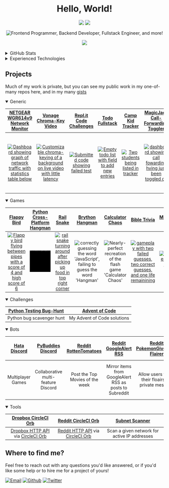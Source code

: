 <h1 align="center">Hello, World!</h1>

<p align="center">
  <img src="https://camo.githubusercontent.com/e8e7b06ecf583bc040eb60e44eb5b8e0ecc5421320a92929ce21522dbc34c891/68747470733a2f2f6d656469612e67697068792e636f6d2f6d656469612f6876524a434c467a6361737252346961377a2f67697068792e676966" height="50px"> <img src="https://media4.giphy.com/media/dlh7c1N7NqrH1ns4Yf/giphy.gif" height="50px">
</p>

<p align="center">
  <img src="https://readme-typing-svg.herokuapp.com/?center=true&lines=Frontend+Programmer;Backend+Developer;Fullstack+Engineer;Polyglot;...and+more!" alt="Frontend Programmer, Backend Developer, Fullstack Engineer, and more!" title="Frontend Programmer, Backend Developer, Fullstack Engineer, and more!">
</p>

<p align="center">
  <img src="https://gpvc.arturio.dev/rascaltwo" />
</p>

<details>
  <summary>GitHub Stats</summary>

  <p align="center">
    <img src="https://github-readme-stats.vercel.app/api/top-langs/?username=rascaltwo&text_color=ffffff&icon_color=61dafb&bg_color=20232a&langs_count=100&layout=compact&hide_border=true&custom_title=GitHub%20Breakdown" alt="Top language used in my public repos" />
    <img src="https://activity-graph.herokuapp.com/graph?username=rascaltwo&theme=react-dark&hide_border=true&custom_title=Public%20Activity" />
    <img src="https://metrics.lecoq.io/RascalTwo?template=classic&repositories.forks=true&isocalendar=1&gists=1&lines=1&achievements=1&activity=1&isocalendar.duration=half-year&activity.limit=5&activity.load=300&activity.days=14&activity.filter=all&activity.visibility=all&activity.timestamps=false&achievements.threshold=C&achievements.secrets=true&achievements.limit=0&config.timezone=America%2FNew_York" />
  </p>
</details>

<details>
  <summary>Experienced Technologies</summary>

  <!-- TECHNOLOGIES BEGIN -->
  <table>
    <tr><td>Services</td></tr>
    <tr>
      <td>
        <table>
          <tr>
            <td>
              <img height="100px" src="https://res.cloudinary.com/rascaltwo/image/upload/v1631924069/gcp_z8qwzf.svg" alt="Google Cloud" title="Google Cloud" />
            </td>
          </tr>
          <tr>
            <td>
              <p align="center">
                Google Cloud
              </p>
            </td>
          </tr>
        </table>
      </td>
      <td>
        <table>
          <tr>
            <td>
              <img height="100px" src="https://res.cloudinary.com/rascaltwo/image/upload/v1631924075/heroku_b4cuwx.svg" alt="Heroku" title="Heroku" />
            </td>
          </tr>
          <tr>
            <td>
              <p align="center">
                <a href="https://github.com/search?q=user%3ARascalTwo+Heroku">
                  Heroku
                </a>
              </p>
            </td>
          </tr>
        </table>
      </td>
      <td>
        <table>
          <tr>
            <td>
              <img height="100px" src="https://res.cloudinary.com/rascaltwo/image/upload/v1631924066/digitalocean_hszulx.svg" alt="DigitalOcean" title="DigitalOcean" />
            </td>
          </tr>
          <tr>
            <td>
              <p align="center">
                DigitalOcean
              </p>
            </td>
          </tr>
        </table>
      </td>
      <td>
        <table>
          <tr>
            <td>
              <img height="100px" src="https://res.cloudinary.com/rascaltwo/image/upload/v1631924089/replit_jwdu23.svg" alt="Repl.it" title="Repl.it" />
            </td>
          </tr>
          <tr>
            <td>
              <p align="center">
                <a href="https://github.com/search?q=user%3ARascalTwo+Repl">
                  Repl.it
                </a>
              </p>
            </td>
          </tr>
        </table>
      </td>
      <td>
        <table>
          <tr>
            <td>
              <img height="100px" src="https://res.cloudinary.com/rascaltwo/image/upload/v1631924096/vercel_oscxj9.png" alt="Vercel" title="Vercel" />
            </td>
          </tr>
          <tr>
            <td>
              <p align="center">
                Vercel
              </p>
            </td>
          </tr>
        </table>
      </td>
      <td>
        <table>
          <tr>
            <td>
              <img height="100px" src="https://res.cloudinary.com/rascaltwo/image/upload/v1631924068/firebase_rwmd7q.svg" alt="Firebase" title="Firebase" />
            </td>
          </tr>
          <tr>
            <td>
              <p align="center">
                Firebase
              </p>
            </td>
          </tr>
        </table>
      </td>
      <td>
        <table>
          <tr>
            <td>
              <img height="100px" src="https://res.cloudinary.com/rascaltwo/image/upload/v1631924060/aws_qkfkqi.svg" alt="Amazon Web Services" title="Amazon Web Services" />
            </td>
          </tr>
          <tr>
            <td>
              <p align="center">
                Amazon Web Services
              </p>
            </td>
          </tr>
        </table>
      </td>
      <td>
        <table>
          <tr>
            <td>
              <img height="100px" src="https://res.cloudinary.com/rascaltwo/image/upload/v1631924092/supabase_pxwjk5.png" alt="Supabase" title="Supabase" />
            </td>
          </tr>
          <tr>
            <td>
              <p align="center">
                Supabase
              </p>
            </td>
          </tr>
        </table>
      </td>
      <td>
        <table>
          <tr>
            <td>
              <img height="100px" src="https://res.cloudinary.com/rascaltwo/image/upload/v1631924084/netlify_t3jsa1.png" alt="Netlify" title="Netlify" />
            </td>
          </tr>
          <tr>
            <td>
              <p align="center">
                Netlify
              </p>
            </td>
          </tr>
        </table>
      </td>
      <td>
        <table>
          <tr>
            <td>
              <img height="100px" src="https://res.cloudinary.com/rascaltwo/image/upload/v1631924085/openshift_ptgrtr.png" alt="OpenShift" title="OpenShift" />
            </td>
          </tr>
          <tr>
            <td>
              <p align="center">
                <a href="https://github.com/search?q=user%3ARascalTwo+OpenShift">
                  OpenShift
                </a>
              </p>
            </td>
          </tr>
        </table>
      </td>
      <td>
        <table>
          <tr>
            <td class="color-bg-tertiary">
              <img height="100px" src="https://res.cloudinary.com/rascaltwo/image/upload/v1631924064/codepen_vvkzrf.svg" alt="CodePen" title="CodePen" />
            </td>
          </tr>
          <tr>
            <td>
              <p align="center">
                CodePen
              </p>
            </td>
          </tr>
        </table>
      </td>
      <td>
        <table>
          <tr>
            <td>
              <img height="100px" src="https://res.cloudinary.com/rascaltwo/image/upload/v1631924060/azure_qrju2w.png" alt="Azure" title="Azure" />
            </td>
          </tr>
          <tr>
            <td>
              <p align="center">
                Azure
              </p>
            </td>
          </tr>
        </table>
      </td>
      <td>
        <table>
          <tr>
            <td class="color-bg-tertiary">
              <img height="100px" src="https://res.cloudinary.com/rascaltwo/image/upload/v1631924070/github_ilqm1g.svg" alt="GitHub" title="GitHub" />
            </td>
          </tr>
          <tr>
            <td>
              <p align="center">
                <a href="https://github.com/search?q=user%3ARascalTwo+GitHub">
                  GitHub
                </a>
              </p>
            </td>
          </tr>
        </table>
      </td>
      <td>
        <table>
          <tr>
            <td>
              <img height="100px" src="https://res.cloudinary.com/rascaltwo/image/upload/v1631924061/bitbucket_vta5fm.svg" alt="Bitbucket" title="Bitbucket" />
            </td>
          </tr>
          <tr>
            <td>
              <p align="center">
                Bitbucket
              </p>
            </td>
          </tr>
        </table>
      </td>
      <td>
        <table>
          <tr>
            <td>
              <img height="100px" src="https://res.cloudinary.com/rascaltwo/image/upload/v1631924071/gitlab_xkqac8.svg" alt="GitLab" title="GitLab" />
            </td>
          </tr>
          <tr>
            <td>
              <p align="center">
                GitLab
              </p>
            </td>
          </tr>
        </table>
      </td>
      <td>
        <table>
          <tr>
            <td>
              <img height="100px" src="https://res.cloudinary.com/rascaltwo/image/upload/v1631924088/reddit_ntyopx.png" alt="Reddit" title="Reddit" />
            </td>
          </tr>
          <tr>
            <td>
              <p align="center">
                <a href="https://github.com/search?q=user%3ARascalTwo+Reddit">
                  Reddit
                </a>
              </p>
            </td>
          </tr>
        </table>
      </td>
      <td>
        <table>
          <tr>
            <td>
              <img height="100px" src="https://res.cloudinary.com/rascaltwo/image/upload/v1631924094/twitch_iorata.png" alt="Twitch" title="Twitch" />
            </td>
          </tr>
          <tr>
            <td>
              <p align="center">
                Twitch
              </p>
            </td>
          </tr>
        </table>
      </td>
      <td>
        <table>
          <tr>
            <td>
              <img height="100px" src="https://res.cloudinary.com/rascaltwo/image/upload/v1631924098/youtube_b2vidz.svg" alt="YouTube" title="YouTube" />
            </td>
          </tr>
          <tr>
            <td>
              <p align="center">
                YouTube
              </p>
            </td>
          </tr>
        </table>
      </td>
      <td>
        <table>
          <tr>
            <td>
              <img height="100px" src="https://res.cloudinary.com/rascaltwo/image/upload/v1631924066/discord_tfm93j.png" alt="Discord" title="Discord" />
            </td>
          </tr>
          <tr>
            <td>
              <p align="center">
                <a href="https://github.com/search?q=user%3ARascalTwo+Discord">
                  Discord
                </a>
              </p>
            </td>
          </tr>
        </table>
      </td>
      <td>
        <table>
          <tr>
            <td>
              <img height="100px" src="https://res.cloudinary.com/rascaltwo/image/upload/v1631924060/auth0_su4ibk.svg" alt="Auth0" title="Auth0" />
            </td>
          </tr>
          <tr>
            <td>
              <p align="center">
                Auth0
              </p>
            </td>
          </tr>
        </table>
      </td>
      <td>
        <table>
          <tr>
            <td>
              <img height="100px" src="https://res.cloudinary.com/rascaltwo/image/upload/v1631924083/namecheap_akegkf.png" alt="Namecheap" title="Namecheap" />
            </td>
          </tr>
          <tr>
            <td>
              <p align="center">
                Namecheap
              </p>
            </td>
          </tr>
        </table>
      </td>
      <td>
        <table>
          <tr>
            <td>
              <img height="100px" src="https://res.cloudinary.com/rascaltwo/image/upload/v1631924094/twitter_plruty.svg" alt="Twitter" title="Twitter" />
            </td>
          </tr>
          <tr>
            <td>
              <p align="center">
                Twitter
              </p>
            </td>
          </tr>
        </table>
      </td>
      <td>
        <table>
          <tr>
            <td>
              <img height="100px" src="https://res.cloudinary.com/rascaltwo/image/upload/v1631924093/trello_be5ld3.svg" alt="Trello" title="Trello" />
            </td>
          </tr>
          <tr>
            <td>
              <p align="center">
                Trello
              </p>
            </td>
          </tr>
        </table>
      </td>
      <td>
        <table>
          <tr>
            <td>
              <img height="100px" src="https://res.cloudinary.com/rascaltwo/image/upload/v1631924093/travis-ci_jlli0q.svg" alt="Travis CI" title="Travis CI" />
            </td>
          </tr>
          <tr>
            <td>
              <p align="center">
                Travis CI
              </p>
            </td>
          </tr>
        </table>
      </td>
      <td>
        <table>
          <tr>
            <td>
              <img height="100px" src="https://res.cloudinary.com/rascaltwo/image/upload/v1631924078/jupyter_cryzu1.svg" alt="Jupyter" title="Jupyter" />
            </td>
          </tr>
          <tr>
            <td>
              <p align="center">
                Jupyter
              </p>
            </td>
          </tr>
        </table>
      </td>
      <td>
        <table>
          <tr>
            <td>
              <img height="100px" src="https://res.cloudinary.com/rascaltwo/image/upload/v1631924077/jetbrains_umgsit.svg" alt="JetBrains" title="JetBrains" />
            </td>
          </tr>
          <tr>
            <td>
              <p align="center">
                JetBrains
              </p>
            </td>
          </tr>
        </table>
      </td>
      <td>
        <table>
          <tr>
            <td>
              <img height="100px" src="https://res.cloudinary.com/rascaltwo/image/upload/v1631924076/jenkins_v6kgyz.svg" alt="Jenkins" title="Jenkins" />
            </td>
          </tr>
          <tr>
            <td>
              <p align="center">
                Jenkins
              </p>
            </td>
          </tr>
        </table>
      </td>
      <td>
        <table>
          <tr>
            <td>
              <img height="100px" src="https://res.cloudinary.com/rascaltwo/image/upload/v1631924086/openstreetmap_xl0e7n.png" alt="OpenStreetMap" title="OpenStreetMap" />
            </td>
          </tr>
          <tr>
            <td>
              <p align="center">
                OpenStreetMap
              </p>
            </td>
          </tr>
        </table>
      </td>
    </tr>
  </table>

  <table>
    <tr><td>Languages</td></tr>
    <tr>
      <td>
        <table>
          <tr>
            <td>
              <img height="100px" src="https://res.cloudinary.com/rascaltwo/image/upload/v1631924076/javascript_ehszr7.svg" alt="JavaScript" title="JavaScript" />
            </td>
          </tr>
          <tr>
            <td>
              <p align="center">
                <a href="https://github.com/search?q=user%3ARascalTwo&l=JavaScript">
                  JavaScript
                </a>
              </p>
            </td>
          </tr>
        </table>
      </td>
      <td>
        <table>
          <tr>
            <td>
              <img height="100px" src="https://res.cloudinary.com/rascaltwo/image/upload/v1631924087/python_xzdlti.svg" alt="Python" title="Python" />
            </td>
          </tr>
          <tr>
            <td>
              <p align="center">
                <a href="https://github.com/search?q=user%3ARascalTwo&l=Python">
                  Python
                </a>
              </p>
            </td>
          </tr>
        </table>
      </td>
      <td>
        <table>
          <tr>
            <td class="color-bg-tertiary">
              <img height="100px" src="https://res.cloudinary.com/rascaltwo/image/upload/v1631990546/brython_s6cmaw.svg" alt="Brython" title="Brython" />
            </td>
          </tr>
          <tr>
            <td>
              <p align="center">
                Brython
              </p>
            </td>
          </tr>
        </table>
      </td>
      <td>
        <table>
          <tr>
            <td class="color-bg-tertiary">
              <img height="100px" src="https://res.cloudinary.com/rascaltwo/image/upload/v1631924076/java_un8ru7.svg" alt="Java" title="Java" />
            </td>
          </tr>
          <tr>
            <td>
              <p align="center">
                <a href="https://github.com/search?q=user%3ARascalTwo&l=Java">
                  Java
                </a>
              </p>
            </td>
          </tr>
        </table>
      </td>
      <td>
        <table>
          <tr>
            <td>
              <img height="100px" src="https://res.cloudinary.com/rascaltwo/image/upload/v1631924062/c_q3vz0d.svg" alt="C" title="C" />
            </td>
          </tr>
          <tr>
            <td>
              <p align="center">
                C
              </p>
            </td>
          </tr>
        </table>
      </td>
      <td>
        <table>
          <tr>
            <td class="color-bg-tertiary">
              <img height="100px" src="https://res.cloudinary.com/rascaltwo/image/upload/v1631924090/rust_d9gbov.png" alt="Rust" title="Rust" />
            </td>
          </tr>
          <tr>
            <td>
              <p align="center">
                Rust
              </p>
            </td>
          </tr>
        </table>
      </td>
      <td>
        <table>
          <tr>
            <td>
              <img height="100px" src="https://res.cloudinary.com/rascaltwo/image/upload/v1631924071/go_hrvltg.svg" alt="Go" title="Go" />
            </td>
          </tr>
          <tr>
            <td>
              <p align="center">
                <a href="https://github.com/search?q=user%3ARascalTwo&l=Go">
                  Go
                </a>
              </p>
            </td>
          </tr>
        </table>
      </td>
      <td>
        <table>
          <tr>
            <td>
              <img height="100px" src="https://res.cloudinary.com/rascaltwo/image/upload/v1631924094/typescript_s5czgr.svg" alt="TypeScript" title="TypeScript" />
            </td>
          </tr>
          <tr>
            <td>
              <p align="center">
                <a href="https://github.com/search?q=user%3ARascalTwo&l=TypeScript">
                  TypeScript
                </a>
              </p>
            </td>
          </tr>
        </table>
      </td>
      <td>
        <table>
          <tr>
            <td>
              <img height="100px" src="https://res.cloudinary.com/rascaltwo/image/upload/v1631924075/html_madoen.svg" alt="HTML" title="HTML" />
            </td>
          </tr>
          <tr>
            <td>
              <p align="center">
                <a href="https://github.com/search?q=user%3ARascalTwo&l=HTML">
                  HTML
                </a>
              </p>
            </td>
          </tr>
        </table>
      </td>
      <td>
        <table>
          <tr>
            <td>
              <img height="100px" src="https://res.cloudinary.com/rascaltwo/image/upload/v1631924064/css_baq9pk.svg" alt="CSS" title="CSS" />
            </td>
          </tr>
          <tr>
            <td>
              <p align="center">
                <a href="https://github.com/search?q=user%3ARascalTwo&l=CSS">
                  CSS
                </a>
              </p>
            </td>
          </tr>
        </table>
      </td>
      <td>
        <table>
          <tr>
            <td>
              <img height="100px" src="https://res.cloudinary.com/rascaltwo/image/upload/v1631924080/less_i27dep.svg" alt="Less" title="Less" />
            </td>
          </tr>
          <tr>
            <td>
              <p align="center">
                Less
              </p>
            </td>
          </tr>
        </table>
      </td>
      <td>
        <table>
          <tr>
            <td class="color-bg-tertiary">
              <img height="100px" src="https://res.cloudinary.com/rascaltwo/image/upload/v1631924061/bash_pab85f.svg" alt="Bash" title="Bash" />
            </td>
          </tr>
          <tr>
            <td>
              <p align="center">
                <a href="https://github.com/search?q=user%3ARascalTwo&l=Bash">
                  Bash
                </a>
              </p>
            </td>
          </tr>
        </table>
      </td>
      <td>
        <table>
          <tr>
            <td>
              <img height="100px" src="https://res.cloudinary.com/rascaltwo/image/upload/v1631924090/sass_dbwpjn.svg" alt="Sass" title="Sass" />
            </td>
          </tr>
          <tr>
            <td>
              <p align="center">
                Sass
              </p>
            </td>
          </tr>
        </table>
      </td>
      <td>
        <table>
          <tr>
            <td>
              <img height="100px" src="https://res.cloudinary.com/rascaltwo/image/upload/v1631924097/webassembly_jgad0n.png" alt="WebAssembly" title="WebAssembly" />
            </td>
          </tr>
          <tr>
            <td>
              <p align="center">
                WebAssembly
              </p>
            </td>
          </tr>
        </table>
      </td>
      <td>
        <table>
          <tr>
            <td>
              <img height="100px" src="https://res.cloudinary.com/rascaltwo/image/upload/v1631924060/assemblyscript_u8rirl.png" alt="AssemblyScript" title="AssemblyScript" />
            </td>
          </tr>
          <tr>
            <td>
              <p align="center">
                AssemblyScript
              </p>
            </td>
          </tr>
        </table>
      </td>
      <td>
        <table>
          <tr>
            <td>
              <img height="100px" src="https://res.cloudinary.com/rascaltwo/image/upload/v1631924072/google-apps-script_ppzxvk.svg" alt="Google Apps Script" title="Google Apps Script" />
            </td>
          </tr>
          <tr>
            <td>
              <p align="center">
                Google Apps Script
              </p>
            </td>
          </tr>
        </table>
      </td>
      <td>
        <table>
          <tr>
            <td>
              <img height="100px" src="https://res.cloudinary.com/rascaltwo/image/upload/v1631924063/c_xystla.svg" alt="C++" title="C++" />
            </td>
          </tr>
          <tr>
            <td>
              <p align="center">
                <a href="https://github.com/search?q=user%3ARascalTwo&l=C%2B%2B">
                  C++
                </a>
              </p>
            </td>
          </tr>
        </table>
      </td>
      <td>
        <table>
          <tr>
            <td>
              <img height="100px" src="https://res.cloudinary.com/rascaltwo/image/upload/v1631924063/c_bnvpsm.svg" alt="C#" title="C#" />
            </td>
          </tr>
          <tr>
            <td>
              <p align="center">
                C#
              </p>
            </td>
          </tr>
        </table>
      </td>
      <td>
        <table>
          <tr>
            <td>
              <img height="100px" src="https://res.cloudinary.com/rascaltwo/image/upload/v1631924065/dart_oeng60.svg" alt="Dart" title="Dart" />
            </td>
          </tr>
          <tr>
            <td>
              <p align="center">
                Dart
              </p>
            </td>
          </tr>
        </table>
      </td>
      <td>
        <table>
          <tr>
            <td>
              <img height="100px" src="https://res.cloudinary.com/rascaltwo/image/upload/v1631924067/elm_i4ukxe.svg" alt="Elm" title="Elm" />
            </td>
          </tr>
          <tr>
            <td>
              <p align="center">
                Elm
              </p>
            </td>
          </tr>
        </table>
      </td>
      <td>
        <table>
          <tr>
            <td>
              <img height="100px" src="https://res.cloudinary.com/rascaltwo/image/upload/v1631924079/kotlin_rmdx6b.svg" alt="Kotlin" title="Kotlin" />
            </td>
          </tr>
          <tr>
            <td>
              <p align="center">
                Kotlin
              </p>
            </td>
          </tr>
        </table>
      </td>
      <td>
        <table>
          <tr>
            <td class="color-bg-tertiary">
              <img height="100px" src="https://res.cloudinary.com/rascaltwo/image/upload/v1631924080/lua_neosme.svg" alt="Lua" title="Lua" />
            </td>
          </tr>
          <tr>
            <td>
              <p align="center">
                <a href="https://github.com/search?q=user%3ARascalTwo&l=Lua">
                  Lua
                </a>
              </p>
            </td>
          </tr>
        </table>
      </td>
      <td>
        <table>
          <tr>
            <td>
              <img height="100px" src="https://res.cloudinary.com/rascaltwo/image/upload/v1631924086/php_wxp0v1.svg" alt="PHP" title="PHP" />
            </td>
          </tr>
          <tr>
            <td>
              <p align="center">
                <a href="https://github.com/search?q=user%3ARascalTwo&l=PHP">
                  PHP
                </a>
              </p>
            </td>
          </tr>
        </table>
      </td>
      <td>
        <table>
          <tr>
            <td>
              <img height="100px" src="https://res.cloudinary.com/rascaltwo/image/upload/v1631924090/ruby_v4klwh.svg" alt="Ruby" title="Ruby" />
            </td>
          </tr>
          <tr>
            <td>
              <p align="center">
                Ruby
              </p>
            </td>
          </tr>
        </table>
      </td>
      <td>
        <table>
          <tr>
            <td class="color-bg-tertiary">
              <img height="100px" src="https://res.cloudinary.com/rascaltwo/image/upload/v1631924081/markdown_ikgbxz.svg" alt="Markdown" title="Markdown" />
            </td>
          </tr>
          <tr>
            <td>
              <p align="center">
                <a href="https://github.com/search?q=user%3ARascalTwo&l=Markdown">
                  Markdown
                </a>
              </p>
            </td>
          </tr>
        </table>
      </td>
      <td>
        <table>
          <tr>
            <td>
              <img height="100px" src="https://res.cloudinary.com/rascaltwo/image/upload/v1631924067/ejs_mvpwth.png" alt="EJS" title="EJS" />
            </td>
          </tr>
          <tr>
            <td>
              <p align="center">
                EJS
              </p>
            </td>
          </tr>
        </table>
      </td>
      <td>
        <table>
          <tr>
            <td class="color-bg-tertiary">
              <img height="100px" src="https://res.cloudinary.com/rascaltwo/image/upload/v1631924074/handlebars_mukyok.svg" alt="Handlebars" title="Handlebars" />
            </td>
          </tr>
          <tr>
            <td>
              <p align="center">
                Handlebars
              </p>
            </td>
          </tr>
        </table>
      </td>
      <td>
        <table>
          <tr>
            <td>
              <img height="100px" src="https://res.cloudinary.com/rascaltwo/image/upload/v1631924085/nunjucks_huojcd.jpg" alt="Nunjucks" title="Nunjucks" />
            </td>
          </tr>
          <tr>
            <td>
              <p align="center">
                Nunjucks
              </p>
            </td>
          </tr>
        </table>
      </td>
      <td>
        <table>
          <tr>
            <td class="color-bg-tertiary">
              <img height="100px" src="https://res.cloudinary.com/rascaltwo/image/upload/v1631924078/jinga-2_lgvnrn.png" alt="Jinga 2" title="Jinga 2" />
            </td>
          </tr>
          <tr>
            <td>
              <p align="center">
                <a href="https://github.com/search?q=user%3ARascalTwo&l=Jinga%202">
                  Jinga 2
                </a>
              </p>
            </td>
          </tr>
        </table>
      </td>
      <td>
        <table>
          <tr>
            <td>
              <img height="100px" src="https://res.cloudinary.com/rascaltwo/image/upload/v1631924086/pug_qsigid.png" alt="Pug" title="Pug" />
            </td>
          </tr>
          <tr>
            <td>
              <p align="center">
                Pug
              </p>
            </td>
          </tr>
        </table>
      </td>
    </tr>
  </table>

  <table>
    <tr><td>Data</td></tr>
    <tr>
      <td>
        <table>
          <tr>
            <td class="color-bg-tertiary">
              <img height="100px" src="https://res.cloudinary.com/rascaltwo/image/upload/v1631924083/mysql_al7l8s.svg" alt="MySQL" title="MySQL" />
            </td>
          </tr>
          <tr>
            <td>
              <p align="center">
                MySQL
              </p>
            </td>
          </tr>
        </table>
      </td>
      <td>
        <table>
          <tr>
            <td>
              <img height="100px" src="https://res.cloudinary.com/rascaltwo/image/upload/v1631924083/mongodb_rqlbyw.svg" alt="MongoDB" title="MongoDB" />
            </td>
          </tr>
          <tr>
            <td>
              <p align="center">
                MongoDB
              </p>
            </td>
          </tr>
        </table>
      </td>
      <td>
        <table>
          <tr>
            <td>
              <img height="100px" src="https://res.cloudinary.com/rascaltwo/image/upload/v1631924086/postgresql_pzymmo.svg" alt="PostgreSQL" title="PostgreSQL" />
            </td>
          </tr>
          <tr>
            <td>
              <p align="center">
                PostgreSQL
              </p>
            </td>
          </tr>
        </table>
      </td>
      <td>
        <table>
          <tr>
            <td>
              <img height="100px" src="https://res.cloudinary.com/rascaltwo/image/upload/v1631924091/sqlite_mfc4ja.png" alt="SQLite" title="SQLite" />
            </td>
          </tr>
          <tr>
            <td>
              <p align="center">
                <a href="https://github.com/search?q=user%3ARascalTwo+SQLite">
                  SQLite
                </a>
              </p>
            </td>
          </tr>
        </table>
      </td>
      <td>
        <table>
          <tr>
            <td>
              <img height="100px" src="https://res.cloudinary.com/rascaltwo/image/upload/v1631924082/microsoft-access_eazsl7.png" alt="Microsoft Access" title="Microsoft Access" />
            </td>
          </tr>
          <tr>
            <td>
              <p align="center">
                Microsoft Access
              </p>
            </td>
          </tr>
        </table>
      </td>
      <td>
        <table>
          <tr>
            <td>
              <img height="100px" src="https://res.cloudinary.com/rascaltwo/image/upload/v1631924088/redis_fva08u.svg" alt="Redis" title="Redis" />
            </td>
          </tr>
          <tr>
            <td>
              <p align="center">
                Redis
              </p>
            </td>
          </tr>
        </table>
      </td>
      <td>
        <table>
          <tr>
            <td class="color-bg-tertiary">
              <img height="100px" src="https://res.cloudinary.com/rascaltwo/image/upload/v1631924082/microsoft-sql-server_c4pbpl.svg" alt="Microsoft SQL Server" title="Microsoft SQL Server" />
            </td>
          </tr>
          <tr>
            <td>
              <p align="center">
                Microsoft SQL Server
              </p>
            </td>
          </tr>
        </table>
      </td>
      <td>
        <table>
          <tr>
            <td>
              <img height="100px" src="https://res.cloudinary.com/rascaltwo/image/upload/v1631924078/json_ibbmdn.png" alt="JSON" title="JSON" />
            </td>
          </tr>
          <tr>
            <td>
              <p align="center">
                <a href="https://github.com/search?q=user%3ARascalTwo+JSON">
                  JSON
                </a>
              </p>
            </td>
          </tr>
        </table>
      </td>
      <td>
        <table>
          <tr>
            <td>
              <img height="100px" src="https://res.cloudinary.com/rascaltwo/image/upload/v1631990877/svg_njzxg6.svg" alt="SVG" title="SVG" />
            </td>
          </tr>
          <tr>
            <td>
              <p align="center">
                SVG
              </p>
            </td>
          </tr>
        </table>
      </td>
      <td>
        <table>
          <tr>
            <td class="color-bg-tertiary">
              <img height="100px" src="https://res.cloudinary.com/rascaltwo/image/upload/v1631924098/yaml_zyyko8.svg" alt="YAML" title="YAML" />
            </td>
          </tr>
          <tr>
            <td>
              <p align="center">
                <a href="https://github.com/search?q=user%3ARascalTwo+YAML">
                  YAML
                </a>
              </p>
            </td>
          </tr>
        </table>
      </td>
      <td>
        <table>
          <tr>
            <td class="color-bg-tertiary">
              <img height="100px" src="https://res.cloudinary.com/rascaltwo/image/upload/v1631924093/toml_h3tqfu.svg" alt="TOML" title="TOML" />
            </td>
          </tr>
          <tr>
            <td>
              <p align="center">
                <a href="https://github.com/search?q=user%3ARascalTwo+TOML">
                  TOML
                </a>
              </p>
            </td>
          </tr>
        </table>
      </td>
      <td>
        <table>
          <tr>
            <td>
              <img height="100px" src="https://res.cloudinary.com/rascaltwo/image/upload/v1631924089/rss_abcqvp.png" alt="RSS" title="RSS" />
            </td>
          </tr>
          <tr>
            <td>
              <p align="center">
                <a href="https://github.com/search?q=user%3ARascalTwo+RSS">
                  RSS
                </a>
              </p>
            </td>
          </tr>
        </table>
      </td>
    </tr>
  </table>

  <table>
    <tr><td>Frameworks</td></tr>
    <tr>
      <td>
        <table>
          <tr>
            <td>
              <img height="100px" src="https://res.cloudinary.com/rascaltwo/image/upload/v1631924088/react_pqgyu0.svg" alt="React" title="React" />
            </td>
          </tr>
          <tr>
            <td>
              <p align="center">
                <a href="https://github.com/search?q=user%3ARascalTwo+React">
                  React
                </a>
              </p>
            </td>
          </tr>
        </table>
      </td>
      <td>
        <table>
          <tr>
            <td class="color-bg-tertiary">
              <img height="100px" src="https://res.cloudinary.com/rascaltwo/image/upload/v1631924068/flask_zn8efw.svg" alt="Flask" title="Flask" />
            </td>
          </tr>
          <tr>
            <td>
              <p align="center">
                <a href="https://github.com/search?q=user%3ARascalTwo+Flask">
                  Flask
                </a>
              </p>
            </td>
          </tr>
        </table>
      </td>
      <td>
        <table>
          <tr>
            <td>
              <img height="100px" src="https://res.cloudinary.com/rascaltwo/image/upload/v1631924097/vue_xjttex.svg" alt="Vue.js" title="Vue.js" />
            </td>
          </tr>
          <tr>
            <td>
              <p align="center">
                <a href="https://github.com/search?q=user%3ARascalTwo+Vue">
                  Vue.js
                </a>
              </p>
            </td>
          </tr>
        </table>
      </td>
      <td>
        <table>
          <tr>
            <td>
              <img height="100px" src="https://res.cloudinary.com/rascaltwo/image/upload/v1631924066/django_yy2oau.svg" alt="Django" title="Django" />
            </td>
          </tr>
          <tr>
            <td>
              <p align="center">
                Django
              </p>
            </td>
          </tr>
        </table>
      </td>
      <td>
        <table>
          <tr>
            <td>
              <img height="100px" src="https://res.cloudinary.com/rascaltwo/image/upload/v1631924092/svelte_mr9mx2.png" alt="Svelte" title="Svelte" />
            </td>
          </tr>
          <tr>
            <td>
              <p align="center">
                Svelte
              </p>
            </td>
          </tr>
        </table>
      </td>
      <td>
        <table>
          <tr>
            <td class="color-bg-tertiary">
              <img height="100px" src="https://res.cloudinary.com/rascaltwo/image/upload/v1631924084/next_rjhj0h.svg" alt="Next.js" title="Next.js" />
            </td>
          </tr>
          <tr>
            <td>
              <p align="center">
                Next.js
              </p>
            </td>
          </tr>
        </table>
      </td>
      <td>
        <table>
          <tr>
            <td>
              <img height="100px" src="https://res.cloudinary.com/rascaltwo/image/upload/v1631924082/meteor_jkwzxf.svg" alt="Meteor" title="Meteor" />
            </td>
          </tr>
          <tr>
            <td>
              <p align="center">
                <a href="https://github.com/search?q=user%3ARascalTwo+Meteor">
                  Meteor
                </a>
              </p>
            </td>
          </tr>
        </table>
      </td>
      <td>
        <table>
          <tr>
            <td class="color-bg-tertiary">
              <img height="100px" src="https://res.cloudinary.com/rascaltwo/image/upload/v1631924067/express_kfvl25.svg" alt="Express" title="Express" />
            </td>
          </tr>
          <tr>
            <td>
              <p align="center">
                <a href="https://github.com/search?q=user%3ARascalTwo+Express">
                  Express
                </a>
              </p>
            </td>
          </tr>
        </table>
      </td>
      <td>
        <table>
          <tr>
            <td>
              <img height="100px" src="https://res.cloudinary.com/rascaltwo/image/upload/v1631924079/laravel_trcdou.png" alt="Laravel" title="Laravel" />
            </td>
          </tr>
          <tr>
            <td>
              <p align="center">
                Laravel
              </p>
            </td>
          </tr>
        </table>
      </td>
      <td>
        <table>
          <tr>
            <td class="color-bg-tertiary">
              <img height="100px" src="https://res.cloudinary.com/rascaltwo/image/upload/v1631924068/fastify_g4kef3.png" alt="Fastify" title="Fastify" />
            </td>
          </tr>
          <tr>
            <td>
              <p align="center">
                Fastify
              </p>
            </td>
          </tr>
        </table>
      </td>
    </tr>
  </table>

  <table>
    <tr><td>Platforms</td></tr>
    <tr>
      <td>
        <table>
          <tr>
            <td class="color-bg-tertiary">
              <img height="100px" src="https://res.cloudinary.com/rascaltwo/image/upload/v1631924087/pwa_hjdeic.png" alt="Progressive Web App" title="Progressive Web App" />
            </td>
          </tr>
          <tr>
            <td>
              <p align="center">
                Progressive Web App
              </p>
            </td>
          </tr>
        </table>
      </td>
      <td>
        <table>
          <tr>
            <td>
              <img height="100px" src="https://res.cloudinary.com/rascaltwo/image/upload/v1631924067/docker_vt2rmk.svg" alt="Docker" title="Docker" />
            </td>
          </tr>
          <tr>
            <td>
              <p align="center">
                <a href="https://github.com/search?q=user%3ARascalTwo+Docker">
                  Docker
                </a>
              </p>
            </td>
          </tr>
        </table>
      </td>
      <td>
        <table>
          <tr>
            <td>
              <img height="100px" src="https://res.cloudinary.com/rascaltwo/image/upload/v1631924067/electron_ewwuqp.svg" alt="Electron" title="Electron" />
            </td>
          </tr>
          <tr>
            <td>
              <p align="center">
                Electron
              </p>
            </td>
          </tr>
        </table>
      </td>
      <td>
        <table>
          <tr>
            <td>
              <img height="100px" src="https://res.cloudinary.com/rascaltwo/image/upload/v1631924059/android_vavxq5.svg" alt="Android" title="Android" />
            </td>
          </tr>
          <tr>
            <td>
              <p align="center">
                <a href="https://github.com/search?q=user%3ARascalTwo+Android">
                  Android
                </a>
              </p>
            </td>
          </tr>
        </table>
      </td>
      <td>
        <table>
          <tr>
            <td>
              <img height="100px" src="https://res.cloudinary.com/rascaltwo/image/upload/v1631923870/alpine_b4biat.svg" alt="Alpine" title="Alpine" />
            </td>
          </tr>
          <tr>
            <td>
              <p align="center">
                Alpine
              </p>
            </td>
          </tr>
        </table>
      </td>
      <td>
        <table>
          <tr>
            <td>
              <img height="100px" src="https://res.cloudinary.com/rascaltwo/image/upload/v1631924064/cli_c4ngbl.png" alt="CLI" title="CLI" />
            </td>
          </tr>
          <tr>
            <td>
              <p align="center">
                <a href="https://github.com/search?q=user%3ARascalTwo+CLI">
                  CLI
                </a>
              </p>
            </td>
          </tr>
        </table>
      </td>
      <td>
        <table>
          <tr>
            <td>
              <img height="100px" src="https://res.cloudinary.com/rascaltwo/image/upload/v1631924087/qt_brghi8.svg" alt="Qt" title="Qt" />
            </td>
          </tr>
          <tr>
            <td>
              <p align="center">
                <a href="https://github.com/search?q=user%3ARascalTwo+Qt">
                  Qt
                </a>
              </p>
            </td>
          </tr>
        </table>
      </td>
      <td>
        <table>
          <tr>
            <td>
              <img height="100px" src="https://res.cloudinary.com/rascaltwo/image/upload/v1631924095/vagrant_cbrwtv.svg" alt="Vagrant" title="Vagrant" />
            </td>
          </tr>
          <tr>
            <td>
              <p align="center">
                Vagrant
              </p>
            </td>
          </tr>
        </table>
      </td>
      <td>
        <table>
          <tr>
            <td>
              <img height="100px" src="https://res.cloudinary.com/rascaltwo/image/upload/v1631924064/chrome_iril3f.svg" alt="Chrome" title="Chrome" />
            </td>
          </tr>
          <tr>
            <td>
              <p align="center">
                Chrome
              </p>
            </td>
          </tr>
        </table>
      </td>
      <td>
        <table>
          <tr>
            <td>
              <img height="100px" src="https://res.cloudinary.com/rascaltwo/image/upload/v1631924083/minecraft_ycozi3.svg" alt="Minecraft" title="Minecraft" />
            </td>
          </tr>
          <tr>
            <td>
              <p align="center">
                Minecraft
              </p>
            </td>
          </tr>
        </table>
      </td>
      <td>
        <table>
          <tr>
            <td>
              <img height="100px" src="https://res.cloudinary.com/rascaltwo/image/upload/v1631924068/firefox_hp9t5c.svg" alt="Firefox" title="Firefox" />
            </td>
          </tr>
          <tr>
            <td>
              <p align="center">
                Firefox
              </p>
            </td>
          </tr>
        </table>
      </td>
      <td>
        <table>
          <tr>
            <td>
              <img height="100px" src="https://res.cloudinary.com/rascaltwo/image/upload/v1631924079/kivy_wac88f.png" alt="Kivy" title="Kivy" />
            </td>
          </tr>
          <tr>
            <td>
              <p align="center">
                Kivy
              </p>
            </td>
          </tr>
        </table>
      </td>
      <td>
        <table>
          <tr>
            <td>
              <img height="100px" src="https://res.cloudinary.com/rascaltwo/image/upload/v1631924093/tk_kjmqy3.gif" alt="Tk" title="Tk" />
            </td>
          </tr>
          <tr>
            <td>
              <p align="center">
                <a href="https://github.com/search?q=user%3ARascalTwo+Tkinter">
                  Tk
                </a>
              </p>
            </td>
          </tr>
        </table>
      </td>
      <td>
        <table>
          <tr>
            <td>
              <img height="100px" src="https://res.cloudinary.com/rascaltwo/image/upload/v1631924079/kubernetes_wycvkg.svg" alt="Kubernetes" title="Kubernetes" />
            </td>
          </tr>
          <tr>
            <td>
              <p align="center">
                Kubernetes
              </p>
            </td>
          </tr>
        </table>
      </td>
      <td>
        <table>
          <tr>
            <td>
              <img height="100px" src="https://res.cloudinary.com/rascaltwo/image/upload/v1631924069/flutter_eabsax.svg" alt="Flutter" title="Flutter" />
            </td>
          </tr>
          <tr>
            <td>
              <p align="center">
                Flutter
              </p>
            </td>
          </tr>
        </table>
      </td>
      <td>
        <table>
          <tr>
            <td>
              <img height="100px" src="https://res.cloudinary.com/rascaltwo/image/upload/v1631924080/linux_emsnk6.svg" alt="Linux" title="Linux" />
            </td>
          </tr>
          <tr>
            <td>
              <p align="center">
                Linux
              </p>
            </td>
          </tr>
        </table>
      </td>
      <td>
        <table>
          <tr>
            <td>
              <img height="100px" src="https://res.cloudinary.com/rascaltwo/image/upload/v1633022193/greasemonkey_zpixwd.svg" alt="Greasemonkey" title="Greasemonkey" />
            </td>
          </tr>
          <tr>
            <td>
              <p align="center">
                Greasemonkey
              </p>
            </td>
          </tr>
        </table>
      </td>
    </tr>
  </table>

  <table>
    <tr><td>Equipment</td></tr>
    <tr>
      <td>
        <table>
          <tr>
            <td>
              <img height="100px" src="https://res.cloudinary.com/rascaltwo/image/upload/v1631924065/cypress-io_ahkqds.png" alt="Cypress.io" title="Cypress.io" />
            </td>
          </tr>
          <tr>
            <td>
              <p align="center">
                Cypress.io
              </p>
            </td>
          </tr>
        </table>
      </td>
      <td>
        <table>
          <tr>
            <td>
              <img height="100px" src="https://res.cloudinary.com/rascaltwo/image/upload/v1631924098/webpack_bwvvjt.svg" alt="Webpack" title="Webpack" />
            </td>
          </tr>
          <tr>
            <td>
              <p align="center">
                <a href="https://github.com/search?q=user%3ARascalTwo+Webpack">
                  Webpack
                </a>
              </p>
            </td>
          </tr>
        </table>
      </td>
      <td>
        <table>
          <tr>
            <td>
              <img height="100px" src="https://res.cloudinary.com/rascaltwo/image/upload/v1631924085/nginx_b4jnrn.png" alt="Nginx" title="Nginx" />
            </td>
          </tr>
          <tr>
            <td>
              <p align="center">
                Nginx
              </p>
            </td>
          </tr>
        </table>
      </td>
      <td>
        <table>
          <tr>
            <td>
              <img height="100px" src="https://res.cloudinary.com/rascaltwo/image/upload/v1631924061/babel_qfhwys.svg" alt="Babel" title="Babel" />
            </td>
          </tr>
          <tr>
            <td>
              <p align="center">
                <a href="https://github.com/search?q=user%3ARascalTwo+Babel">
                  Babel
                </a>
              </p>
            </td>
          </tr>
        </table>
      </td>
      <td>
        <table>
          <tr>
            <td>
              <img height="100px" src="https://res.cloudinary.com/rascaltwo/image/upload/v1631924098/yarn_s1hboh.svg" alt="Yarn" title="Yarn" />
            </td>
          </tr>
          <tr>
            <td>
              <p align="center">
                <a href="https://github.com/search?q=user%3ARascalTwo+Yarn">
                  Yarn
                </a>
              </p>
            </td>
          </tr>
        </table>
      </td>
      <td>
        <table>
          <tr>
            <td>
              <img height="100px" src="https://res.cloudinary.com/rascaltwo/image/upload/v1631924071/github-actions_nnsjgq.svg" alt="GitHub Actions" title="GitHub Actions" />
            </td>
          </tr>
          <tr>
            <td>
              <p align="center">
                <a href="https://github.com/search?q=user%3ARascalTwo+GitHub%20Actions">
                  GitHub Actions
                </a>
              </p>
            </td>
          </tr>
        </table>
      </td>
      <td>
        <table>
          <tr>
            <td class="color-bg-tertiary">
              <img height="100px" src="https://res.cloudinary.com/rascaltwo/image/upload/v1631924059/ansible_hbyyaj.png" alt="Ansible" title="Ansible" />
            </td>
          </tr>
          <tr>
            <td>
              <p align="center">
                Ansible
              </p>
            </td>
          </tr>
        </table>
      </td>
      <td>
        <table>
          <tr>
            <td>
              <img height="100px" src="https://res.cloudinary.com/rascaltwo/image/upload/v1631924063/chef_vbdbne.png" alt="Chef" title="Chef" />
            </td>
          </tr>
          <tr>
            <td>
              <p align="center">
                Chef
              </p>
            </td>
          </tr>
        </table>
      </td>
      <td>
        <table>
          <tr>
            <td>
              <img height="100px" src="https://res.cloudinary.com/rascaltwo/image/upload/v1631924083/mocha_jltuho.svg" alt="Mocha" title="Mocha" />
            </td>
          </tr>
          <tr>
            <td>
              <p align="center">
                Mocha
              </p>
            </td>
          </tr>
        </table>
      </td>
      <td>
        <table>
          <tr>
            <td>
              <img height="100px" src="https://res.cloudinary.com/rascaltwo/image/upload/v1631924067/eslint_c8yelu.png" alt="ESLint" title="ESLint" />
            </td>
          </tr>
          <tr>
            <td>
              <p align="center">
                <a href="https://github.com/search?q=user%3ARascalTwo+ESLint">
                  ESLint
                </a>
              </p>
            </td>
          </tr>
        </table>
      </td>
      <td>
        <table>
          <tr>
            <td>
              <img height="100px" src="https://res.cloudinary.com/rascaltwo/image/upload/v1631989452/pylint_ztts4v.svg" alt="Pylint" title="Pylint" />
            </td>
          </tr>
          <tr>
            <td>
              <p align="center">
                Pylint
              </p>
            </td>
          </tr>
        </table>
      </td>
      <td>
        <table>
          <tr>
            <td>
              <img height="100px" src="https://res.cloudinary.com/rascaltwo/image/upload/v1631938915/prettier_latphh.png" alt="Prettier" title="Prettier" />
            </td>
          </tr>
          <tr>
            <td>
              <p align="center">
                Prettier
              </p>
            </td>
          </tr>
        </table>
      </td>
      <td>
        <table>
          <tr>
            <td>
              <img height="100px" src="https://res.cloudinary.com/rascaltwo/image/upload/v1631924073/gulp_x8nu1n.svg" alt="Gulp" title="Gulp" />
            </td>
          </tr>
          <tr>
            <td>
              <p align="center">
                Gulp
              </p>
            </td>
          </tr>
        </table>
      </td>
      <td>
        <table>
          <tr>
            <td>
              <img height="100px" src="https://res.cloudinary.com/rascaltwo/image/upload/v1631924085/npm_dbgzbp.svg" alt="NPM" title="NPM" />
            </td>
          </tr>
          <tr>
            <td>
              <p align="center">
                <a href="https://github.com/search?q=user%3ARascalTwo+NPM">
                  NPM
                </a>
              </p>
            </td>
          </tr>
        </table>
      </td>
      <td>
        <table>
          <tr>
            <td>
              <img height="100px" src="https://res.cloudinary.com/rascaltwo/image/upload/v1631924060/apache_gyhbqc.svg" alt="Apache" title="Apache" />
            </td>
          </tr>
          <tr>
            <td>
              <p align="center">
                Apache
              </p>
            </td>
          </tr>
        </table>
      </td>
      <td>
        <table>
          <tr>
            <td>
              <img height="100px" src="https://res.cloudinary.com/rascaltwo/image/upload/v1631924096/vite_bpwxvg.svg" alt="Vite" title="Vite" />
            </td>
          </tr>
          <tr>
            <td>
              <p align="center">
                <a href="https://github.com/search?q=user%3ARascalTwo+Vite">
                  Vite
                </a>
              </p>
            </td>
          </tr>
        </table>
      </td>
      <td>
        <table>
          <tr>
            <td>
              <img height="100px" src="https://res.cloudinary.com/rascaltwo/image/upload/v1631924075/jasmine_odxnjr.svg" alt="Jasmine" title="Jasmine" />
            </td>
          </tr>
          <tr>
            <td>
              <p align="center">
                Jasmine
              </p>
            </td>
          </tr>
        </table>
      </td>
      <td>
        <table>
          <tr>
            <td>
              <img height="100px" src="https://res.cloudinary.com/rascaltwo/image/upload/v1631924086/playwright_cyfhqu.png" alt="Playwright" title="Playwright" />
            </td>
          </tr>
          <tr>
            <td>
              <p align="center">
                Playwright
              </p>
            </td>
          </tr>
        </table>
      </td>
      <td>
        <table>
          <tr>
            <td>
              <img height="100px" src="https://res.cloudinary.com/rascaltwo/image/upload/v1631924077/jest_rgsclc.svg" alt="Jest" title="Jest" />
            </td>
          </tr>
          <tr>
            <td>
              <p align="center">
                <a href="https://github.com/search?q=user%3ARascalTwo+Jest">
                  Jest
                </a>
              </p>
            </td>
          </tr>
        </table>
      </td>
      <td>
        <table>
          <tr>
            <td>
              <img height="100px" src="https://res.cloudinary.com/rascaltwo/image/upload/v1631924086/puppeteer_kpehbi.png" alt="Puppeteer" title="Puppeteer" />
            </td>
          </tr>
          <tr>
            <td>
              <p align="center">
                Puppeteer
              </p>
            </td>
          </tr>
        </table>
      </td>
      <td>
        <table>
          <tr>
            <td>
              <img height="100px" src="https://res.cloudinary.com/rascaltwo/image/upload/v1631924074/gunicorn_udsa1e.svg" alt="Gunicorn" title="Gunicorn" />
            </td>
          </tr>
          <tr>
            <td>
              <p align="center">
                Gunicorn
              </p>
            </td>
          </tr>
        </table>
      </td>
      <td>
        <table>
          <tr>
            <td>
              <img height="100px" src="https://res.cloudinary.com/rascaltwo/image/upload/v1631924078/karma_rfmnky.svg" alt="Karma" title="Karma" />
            </td>
          </tr>
          <tr>
            <td>
              <p align="center">
                Karma
              </p>
            </td>
          </tr>
        </table>
      </td>
      <td>
        <table>
          <tr>
            <td>
              <img height="100px" src="https://res.cloudinary.com/rascaltwo/image/upload/v1631924090/selenium_ezaoxd.svg" alt="Selenium" title="Selenium" />
            </td>
          </tr>
          <tr>
            <td>
              <p align="center">
                Selenium
              </p>
            </td>
          </tr>
        </table>
      </td>
      <td>
        <table>
          <tr>
            <td class="color-bg-tertiary">
              <img height="100px" src="https://res.cloudinary.com/rascaltwo/image/upload/v1631924095/u-wsgi_namwpw.svg" alt="uWSGI" title="uWSGI" />
            </td>
          </tr>
          <tr>
            <td>
              <p align="center">
                uWSGI
              </p>
            </td>
          </tr>
        </table>
      </td>
      <td>
        <table>
          <tr>
            <td class="color-bg-tertiary">
              <img height="100px" src="https://res.cloudinary.com/rascaltwo/image/upload/v1631924064/circle-ci_x9b3lt.svg" alt="Circle CI" title="Circle CI" />
            </td>
          </tr>
          <tr>
            <td>
              <p align="center">
                <a href="https://github.com/search?q=user%3ARascalTwo+Circle%20CI">
                  Circle CI
                </a>
              </p>
            </td>
          </tr>
        </table>
      </td>
      <td>
        <table>
          <tr>
            <td class="color-bg-tertiary">
              <img height="100px" src="https://res.cloudinary.com/rascaltwo/image/upload/v1631924073/gradle_e3rimy.svg" alt="Gradle" title="Gradle" />
            </td>
          </tr>
          <tr>
            <td>
              <p align="center">
                <a href="https://github.com/search?q=user%3ARascalTwo+Gradle">
                  Gradle
                </a>
              </p>
            </td>
          </tr>
        </table>
      </td>
      <td>
        <table>
          <tr>
            <td>
              <img height="100px" src="https://res.cloudinary.com/rascaltwo/image/upload/v1631938774/nodemon_ity4tz.svg" alt="Nodemon" title="Nodemon" />
            </td>
          </tr>
          <tr>
            <td>
              <p align="center">
                Nodemon
              </p>
            </td>
          </tr>
        </table>
      </td>
      <td>
        <table>
          <tr>
            <td>
              <img height="100px" src="https://res.cloudinary.com/rascaltwo/image/upload/v1631939502/pytest_tcrhmt.png" alt="PyTest" title="PyTest" />
            </td>
          </tr>
          <tr>
            <td>
              <p align="center">
                PyTest
              </p>
            </td>
          </tr>
        </table>
      </td>
      <td>
        <table>
          <tr>
            <td class="color-bg-tertiary">
              <img height="100px" src="https://res.cloudinary.com/rascaltwo/image/upload/v1631993437/tox_dvnfv5.png" alt="tox" title="tox" />
            </td>
          </tr>
          <tr>
            <td>
              <p align="center">
                tox
              </p>
            </td>
          </tr>
        </table>
      </td>
      <td>
        <table>
          <tr>
            <td>
              <img height="100px" src="https://res.cloudinary.com/rascaltwo/image/upload/v1631991854/coverage-py_tvunu8.png" alt="coverage.py" title="coverage.py" />
            </td>
          </tr>
          <tr>
            <td>
              <p align="center">
                coverage.py
              </p>
            </td>
          </tr>
        </table>
      </td>
      <td>
        <table>
          <tr>
            <td>
              <img height="100px" src="https://res.cloudinary.com/rascaltwo/image/upload/v1631987888/mypy_ve3zgu.svg" alt="MyPy" title="MyPy" />
            </td>
          </tr>
          <tr>
            <td>
              <p align="center">
                MyPy
              </p>
            </td>
          </tr>
        </table>
      </td>
      <td>
        <table>
          <tr>
            <td>
              <img height="100px" src="https://res.cloudinary.com/rascaltwo/image/upload/v1631987892/poetry_bujxnx.svg" alt="Poetry" title="Poetry" />
            </td>
          </tr>
          <tr>
            <td>
              <p align="center">
                Poetry
              </p>
            </td>
          </tr>
        </table>
      </td>
    </tr>
  </table>

  <table>
    <tr><td>Libraries</td></tr>
    <tr>
      <td>
        <table>
          <tr>
            <td>
              <img height="100px" src="https://res.cloudinary.com/rascaltwo/image/upload/v1631924091/socket-io_dh2fbo.png" alt="Socket.IO" title="Socket.IO" />
            </td>
          </tr>
          <tr>
            <td>
              <p align="center">
                Socket.IO
              </p>
            </td>
          </tr>
        </table>
      </td>
      <td>
        <table>
          <tr>
            <td>
              <img height="100px" src="https://res.cloudinary.com/rascaltwo/image/upload/v1631924065/d3_zykpea.svg" alt="D3.js" title="D3.js" />
            </td>
          </tr>
          <tr>
            <td>
              <p align="center">
                D3.js
              </p>
            </td>
          </tr>
        </table>
      </td>
      <td>
        <table>
          <tr>
            <td class="color-bg-tertiary">
              <img height="100px" src="https://res.cloudinary.com/rascaltwo/image/upload/v1631924086/pandas_fcz2te.svg" alt="Pandas" title="Pandas" />
            </td>
          </tr>
          <tr>
            <td>
              <p align="center">
                Pandas
              </p>
            </td>
          </tr>
        </table>
      </td>
      <td>
        <table>
          <tr>
            <td>
              <img height="100px" src="https://res.cloudinary.com/rascaltwo/image/upload/v1631924081/material-ui_israzn.svg" alt="Material UI" title="Material UI" />
            </td>
          </tr>
          <tr>
            <td>
              <p align="center">
                <a href="https://github.com/search?q=user%3ARascalTwo+Material%20UI">
                  Material UI
                </a>
              </p>
            </td>
          </tr>
        </table>
      </td>
      <td>
        <table>
          <tr>
            <td>
              <img height="100px" src="https://res.cloudinary.com/rascaltwo/image/upload/v1631924083/mongoose_pyirwl.png" alt="Mongoose" title="Mongoose" />
            </td>
          </tr>
          <tr>
            <td>
              <p align="center">
                Mongoose
              </p>
            </td>
          </tr>
        </table>
      </td>
      <td>
        <table>
          <tr>
            <td>
              <img height="100px" src="https://res.cloudinary.com/rascaltwo/image/upload/v1631924092/storybook_r8vzpn.png" alt="Storybook" title="Storybook" />
            </td>
          </tr>
          <tr>
            <td>
              <p align="center">
                Storybook
              </p>
            </td>
          </tr>
        </table>
      </td>
      <td>
        <table>
          <tr>
            <td>
              <img height="100px" src="https://res.cloudinary.com/rascaltwo/image/upload/v1631924090/sequelize_wvbsbj.svg" alt="Sequelize" title="Sequelize" />
            </td>
          </tr>
          <tr>
            <td>
              <p align="center">
                <a href="https://github.com/search?q=user%3ARascalTwo+Sequelize">
                  Sequelize
                </a>
              </p>
            </td>
          </tr>
        </table>
      </td>
      <td>
        <table>
          <tr>
            <td>
              <img height="100px" src="https://res.cloudinary.com/rascaltwo/image/upload/v1631924089/redux_e7ckuj.svg" alt="Redux" title="Redux" />
            </td>
          </tr>
          <tr>
            <td>
              <p align="center">
                Redux
              </p>
            </td>
          </tr>
        </table>
      </td>
      <td>
        <table>
          <tr>
            <td>
              <img height="100px" src="https://res.cloudinary.com/rascaltwo/image/upload/v1631924081/matplotlib_uak8vw.svg" alt="Matplotlib" title="Matplotlib" />
            </td>
          </tr>
          <tr>
            <td>
              <p align="center">
                Matplotlib
              </p>
            </td>
          </tr>
        </table>
      </td>
      <td>
        <table>
          <tr>
            <td>
              <img height="100px" src="https://res.cloudinary.com/rascaltwo/image/upload/v1631924078/kaboom_edhzg4.png" alt="Kaboom.js" title="Kaboom.js" />
            </td>
          </tr>
          <tr>
            <td>
              <p align="center">
                Kaboom.js
              </p>
            </td>
          </tr>
        </table>
      </td>
      <td>
        <table>
          <tr>
            <td>
              <img height="100px" src="https://res.cloudinary.com/rascaltwo/image/upload/v1631924078/jquery_tfpn2e.svg" alt="jQuery" title="jQuery" />
            </td>
          </tr>
          <tr>
            <td>
              <p align="center">
                <a href="https://github.com/search?q=user%3ARascalTwo+jQuery">
                  jQuery
                </a>
              </p>
            </td>
          </tr>
        </table>
      </td>
      <td>
        <table>
          <tr>
            <td>
              <img height="100px" src="https://res.cloudinary.com/rascaltwo/image/upload/v1631924092/tailwind_tazohl.svg" alt="Tailwind CSS" title="Tailwind CSS" />
            </td>
          </tr>
          <tr>
            <td>
              <p align="center">
                Tailwind CSS
              </p>
            </td>
          </tr>
        </table>
      </td>
      <td>
        <table>
          <tr>
            <td>
              <img height="100px" src="https://res.cloudinary.com/rascaltwo/image/upload/v1631924092/tensorflow_pcqi9u.svg" alt="TensorFlow" title="TensorFlow" />
            </td>
          </tr>
          <tr>
            <td>
              <p align="center">
                TensorFlow
              </p>
            </td>
          </tr>
        </table>
      </td>
      <td>
        <table>
          <tr>
            <td>
              <img height="100px" src="https://res.cloudinary.com/rascaltwo/image/upload/v1631924062/bootstrap_xry6nl.svg" alt="Bootstrap" title="Bootstrap" />
            </td>
          </tr>
          <tr>
            <td>
              <p align="center">
                Bootstrap
              </p>
            </td>
          </tr>
        </table>
      </td>
      <td>
        <table>
          <tr>
            <td>
              <img height="100px" src="https://res.cloudinary.com/rascaltwo/image/upload/v1631924062/bulma_r1vook.svg" alt="Bulma" title="Bulma" />
            </td>
          </tr>
          <tr>
            <td>
              <p align="center">
                Bulma
              </p>
            </td>
          </tr>
        </table>
      </td>
      <td>
        <table>
          <tr>
            <td>
              <img height="100px" src="https://res.cloudinary.com/rascaltwo/image/upload/v1631924085/opencv_czifcp.svg" alt="OpenCV" title="OpenCV" />
            </td>
          </tr>
          <tr>
            <td>
              <p align="center">
                OpenCV
              </p>
            </td>
          </tr>
        </table>
      </td>
      <td>
        <table>
          <tr>
            <td>
              <img height="100px" src="https://res.cloudinary.com/rascaltwo/image/upload/v1631924085/numpy_s7yzrh.png" alt="NumPy" title="NumPy" />
            </td>
          </tr>
          <tr>
            <td>
              <p align="center">
                NumPy
              </p>
            </td>
          </tr>
        </table>
      </td>
      <td>
        <table>
          <tr>
            <td>
              <img height="100px" src="https://res.cloudinary.com/rascaltwo/image/upload/v1631924073/graphql_gl5lhc.svg" alt="GraphQL" title="GraphQL" />
            </td>
          </tr>
          <tr>
            <td>
              <p align="center">
                GraphQL
              </p>
            </td>
          </tr>
        </table>
      </td>
      <td>
        <table>
          <tr>
            <td>
              <img height="100px" src="https://res.cloudinary.com/rascaltwo/image/upload/v1631991884/discord-py_rpkdvy.ico" alt="discord.py" title="discord.py" />
            </td>
          </tr>
          <tr>
            <td>
              <p align="center">
                discord.py
              </p>
            </td>
          </tr>
        </table>
      </td>
    </tr>
  </table>

  <table>
    <tr><td>Tooling</td></tr>
    <tr>
      <td>
        <table>
          <tr>
            <td>
              <img height="100px" src="https://res.cloudinary.com/rascaltwo/image/upload/v1631924070/git_hb1byl.svg" alt="git" title="git" />
            </td>
          </tr>
          <tr>
            <td>
              <p align="center">
                git
              </p>
            </td>
          </tr>
        </table>
      </td>
      <td>
        <table>
          <tr>
            <td>
              <img height="100px" src="https://res.cloudinary.com/rascaltwo/image/upload/v1631924096/vscode_bggdkq.svg" alt="VSCode" title="VSCode" />
            </td>
          </tr>
          <tr>
            <td>
              <p align="center">
                VSCode
              </p>
            </td>
          </tr>
        </table>
      </td>
      <td>
        <table>
          <tr>
            <td>
              <img height="100px" src="https://res.cloudinary.com/rascaltwo/image/upload/v1631924069/gimp_f1g6f1.svg" alt="Gimp" title="Gimp" />
            </td>
          </tr>
          <tr>
            <td>
              <p align="center">
                Gimp
              </p>
            </td>
          </tr>
        </table>
      </td>
      <td>
        <table>
          <tr>
            <td>
              <img height="100px" src="https://res.cloudinary.com/rascaltwo/image/upload/v1631924094/ubuntu_xicbhp.svg" alt="Ubuntu" title="Ubuntu" />
            </td>
          </tr>
          <tr>
            <td>
              <p align="center">
                Ubuntu
              </p>
            </td>
          </tr>
        </table>
      </td>
      <td>
        <table>
          <tr>
            <td>
              <img height="100px" src="https://res.cloudinary.com/rascaltwo/image/upload/v1631924066/debian_tkrqvu.svg" alt="Debian" title="Debian" />
            </td>
          </tr>
          <tr>
            <td>
              <p align="center">
                Debian
              </p>
            </td>
          </tr>
        </table>
      </td>
      <td>
        <table>
          <tr>
            <td>
              <img height="100px" src="https://res.cloudinary.com/rascaltwo/image/upload/v1631924096/vim_olvye9.svg" alt="Vim" title="Vim" />
            </td>
          </tr>
          <tr>
            <td>
              <p align="center">
                Vim
              </p>
            </td>
          </tr>
        </table>
      </td>
      <td>
        <table>
          <tr>
            <td>
              <img height="100px" src="https://res.cloudinary.com/rascaltwo/image/upload/v1631924073/google-suite_akxcga.svg" alt="Google Suite" title="Google Suite" />
            </td>
          </tr>
          <tr>
            <td>
              <p align="center">
                Google Suite
              </p>
            </td>
          </tr>
        </table>
      </td>
      <td>
        <table>
          <tr>
            <td>
              <img height="100px" src="https://res.cloudinary.com/rascaltwo/image/upload/v1631924088/raspberry-pi_dp2z5k.svg" alt="Raspberry Pi" title="Raspberry Pi" />
            </td>
          </tr>
          <tr>
            <td>
              <p align="center">
                Raspberry Pi
              </p>
            </td>
          </tr>
        </table>
      </td>
      <td>
        <table>
          <tr>
            <td>
              <img height="100px" src="https://res.cloudinary.com/rascaltwo/image/upload/v1631924062/blender_mreqms.png" alt="Blender" title="Blender" />
            </td>
          </tr>
          <tr>
            <td>
              <p align="center">
                Blender
              </p>
            </td>
          </tr>
        </table>
      </td>
      <td>
        <table>
          <tr>
            <td>
              <img height="100px" src="https://res.cloudinary.com/rascaltwo/image/upload/v1631924075/inkscape_unwayo.svg" alt="Inkscape" title="Inkscape" />
            </td>
          </tr>
          <tr>
            <td>
              <p align="center">
                Inkscape
              </p>
            </td>
          </tr>
        </table>
      </td>
      <td>
        <table>
          <tr>
            <td>
              <img height="100px" src="https://res.cloudinary.com/rascaltwo/image/upload/v1631924060/atom_wgfbl4.svg" alt="Atom" title="Atom" />
            </td>
          </tr>
          <tr>
            <td>
              <p align="center">
                Atom
              </p>
            </td>
          </tr>
        </table>
      </td>
      <td>
        <table>
          <tr>
            <td>
              <img height="100px" src="https://res.cloudinary.com/rascaltwo/image/upload/v1631924087/pycharm_dyxmqc.svg" alt="PyCharm" title="PyCharm" />
            </td>
          </tr>
          <tr>
            <td>
              <p align="center">
                PyCharm
              </p>
            </td>
          </tr>
        </table>
      </td>
      <td>
        <table>
          <tr>
            <td>
              <img height="100px" src="https://res.cloudinary.com/rascaltwo/image/upload/v1631924071/godot_qbvrhx.svg" alt="Godot" title="Godot" />
            </td>
          </tr>
          <tr>
            <td>
              <p align="center">
                Godot
              </p>
            </td>
          </tr>
        </table>
      </td>
      <td>
        <table>
          <tr>
            <td>
              <img height="100px" src="https://res.cloudinary.com/rascaltwo/image/upload/v1631924096/visual-studio_e84cs2.svg" alt="Visual Studio" title="Visual Studio" />
            </td>
          </tr>
          <tr>
            <td>
              <p align="center">
                Visual Studio
              </p>
            </td>
          </tr>
        </table>
      </td>
      <td>
        <table>
          <tr>
            <td>
              <img height="100px" src="https://res.cloudinary.com/rascaltwo/image/upload/v1631924092/sublime-text_umugyx.svg" alt="Sublime Text" title="Sublime Text" />
            </td>
          </tr>
          <tr>
            <td>
              <p align="center">
                Sublime Text
              </p>
            </td>
          </tr>
        </table>
      </td>
    </tr>
  </table>

  <table>
    <tr><td>Protocols</td></tr>
    <tr>
      <td>
        <table>
          <tr>
            <td class="color-bg-tertiary">
              <img height="100px" src="https://res.cloudinary.com/rascaltwo/image/upload/v1631937596/web-worker_sgy1cm.png" alt="Web Worker" title="Web Worker" />
            </td>
          </tr>
          <tr>
            <td>
              <p align="center">
                Web Worker
              </p>
            </td>
          </tr>
        </table>
      </td>
      <td>
        <table>
          <tr>
            <td class="color-bg-tertiary">
              <img height="100px" src="https://res.cloudinary.com/rascaltwo/image/upload/v1631924091/ssh_borz5v.svg" alt="SSH" title="SSH" />
            </td>
          </tr>
          <tr>
            <td>
              <p align="center">
                SSH
              </p>
            </td>
          </tr>
        </table>
      </td>
      <td>
        <table>
          <tr>
            <td class="color-bg-tertiary">
              <img height="100px" src="https://res.cloudinary.com/rascaltwo/image/upload/v1631938289/websocket_dnwt9b.svg" alt="WebSocket" title="WebSocket" />
            </td>
          </tr>
          <tr>
            <td>
              <p align="center">
                WebSocket
              </p>
            </td>
          </tr>
        </table>
      </td>
      <td>
        <table>
          <tr>
            <td>
              <img height="100px" src="https://res.cloudinary.com/rascaltwo/image/upload/v1631938643/rest_e5g282.png" alt="REST" title="REST" />
            </td>
          </tr>
          <tr>
            <td>
              <p align="center">
                REST
              </p>
            </td>
          </tr>
        </table>
      </td>
    </tr>
  </table>
  <!-- TECHNOLOGIES END -->
</details>

## Projects

[gists]: https://gist.github.com/RascalTwo/
[vonage chroma-key branch]: https://github.com/RascalTwo/build-a-thing-video/tree/feature/greenscreen-background-image
[vonage chroma-key gif]: https://user-images.githubusercontent.com/9403665/97345723-cc648980-1860-11eb-973d-71a84de607f3.gif
[vonage chroma-key video]: https://user-images.githubusercontent.com/9403665/128147168-103c45a8-b20f-4f68-a837-649dc5f3272c.mp4
[js-calc-img]: https://i.imgur.com/qxwLglx.png
[js-calc-link]: https://codepen.io/Rascal_Two/pen/RMMEXp
[tkinter password generator thumbnail]: https://img.youtube.com/vi/1wepX5_ptTA/maxresdefault.jpg
[tkinter password generator video]: https://www.youtube.com/watch?v=1wepX5_ptTA
[tkinter password generator repo]: https://github.com/RascalTwo/PythonBuddiesPasswordGenerator
[replit jam 10 repo]: https://github.com/RascalTwo/Repl.itJam10
[replit jam 10 thumbnail]: https://user-images.githubusercontent.com/9403665/128227990-23ab8a1c-f074-4d51-bad5-357df3e6590b.jpg
[replit jam 10 video]: https://user-images.githubusercontent.com/9403665/128227331-f132060e-0b3c-4ba9-befc-5f1a5fe04c8b.mp4
[convex hull overlay gist]: https://gist.github.com/RascalTwo/72443978d4f8f4464197e34838b112cd
[convex hull overlay thumbnail]: https://user-images.githubusercontent.com/9403665/128611440-e00d2be8-bf4b-45d6-932c-e8a810e21cb3.jpg
[convex hull overlay video]: https://user-images.githubusercontent.com/9403665/128611294-7d930c26-d562-49a6-af73-813c0888e25f.mp4
[todo fullstack repo]: https://github.com/RascalTwo/Todo-Fullstack
[todo fullstack thumbnail]: https://user-images.githubusercontent.com/9403665/128641893-76f31094-8c4b-427b-93f6-cbc1c0f6d67c.jpg
[todo fullstack video]: https://user-images.githubusercontent.com/9403665/128641790-101528de-1d00-4648-83cc-072ddd6bc83f.mp4
[campkidtracker repo]: https://github.com/RascalTwo/CampKidTracker
[campkidtracker thumbnail]: https://user-images.githubusercontent.com/9403665/129500888-76990752-6d8e-4ef1-b110-4f18bd66a146.jpg
[campkidtracker video]: https://user-images.githubusercontent.com/9403665/129500590-9681126a-9883-4242-86c8-43636c875fad.mp4

Much of my work is private, but you can see my public work in my one-of-many repos here, and in my many [gists][gists]

<!-- PROJECTS BEGIN -->
[netgear-wgr614v9-monitor image]: https://user-images.githubusercontent.com/9403665/128139905-9abc1907-216e-467a-8f77-ed1e04562683.jpg "Dashboard showing graph of network traffic with statistics table below"
[netgear-wgr614v9-monitor video]: https://user-images.githubusercontent.com/9403665/128138759-af37011b-1511-4365-b792-314fb8d62403.mp4
[netgear-wgr614v9-monitor source]: https://github.com/RascalTwo/NETGEAR-WGR614v9-Monitor
[vonage-chroma-key-video source]: https://github.com/nexmo-community/build-a-thing-video/pull/13
[vonage-chroma-key-video image]: https://user-images.githubusercontent.com/9403665/97345723-cc648980-1860-11eb-973d-71a84de607f3.gif "Customizable chroma-keying of a background on live video with little latency"
[vonage-chroma-key-video video]: https://user-images.githubusercontent.com/9403665/128147168-103c45a8-b20f-4f68-a837-649dc5f3272c.mp4
[replit-code-challenges image]: https://user-images.githubusercontent.com/9403665/128227990-23ab8a1c-f074-4d51-bad5-357df3e6590b.jpg "Submitted code showing failed test"
[replit-code-challenges video]: https://user-images.githubusercontent.com/9403665/128227331-f132060e-0b3c-4ba9-befc-5f1a5fe04c8b.mp4
[replit-code-challenges source]: https://github.com/RascalTwo/Repl.itJam10
[todo-fullstack image]: https://user-images.githubusercontent.com/9403665/128641893-76f31094-8c4b-427b-93f6-cbc1c0f6d67c.jpg "Empty todo list with field to add new entries"
[todo-fullstack video]: https://user-images.githubusercontent.com/9403665/128641790-101528de-1d00-4648-83cc-072ddd6bc83f.mp4
[todo-fullstack source]: https://github.com/RascalTwo/Todo-Fullstack
[camp-kid-tracker image]: https://user-images.githubusercontent.com/9403665/129500888-76990752-6d8e-4ef1-b110-4f18bd66a146.jpg "Two students being listed in tracker"
[camp-kid-tracker video]: https://user-images.githubusercontent.com/9403665/129500590-9681126a-9883-4242-86c8-43636c875fad.mp4
[camp-kid-tracker source]: https://github.com/RascalTwo/CampKidTracker
[magicjack-call-forwarding-toggler image]: https://user-images.githubusercontent.com/9403665/131440209-c7ee6f9c-8bc7-4671-bd2f-d60a95e0e415.jpg "dashboard showing call fowarding hving just been toggled on"
[magicjack-call-forwarding-toggler video]: https://user-images.githubusercontent.com/9403665/131439320-d292e3f7-ff15-4ba1-8132-ea2565406e5c.mp4
[magicjack-call-forwarding-toggler source]: https://github.com/RascalTwo/MagicJackCallFowardingToggler
[video-subimage-search image]: https://user-images.githubusercontent.com/9403665/131948540-4c9991c2-f874-4ca2-8b61-dc31c8d5f489.jpg "GUI showing discovered frames of WatchMojo video with title on screen"
[video-subimage-search video]: https://user-images.githubusercontent.com/9403665/131947673-89d0a59d-2d5c-4cfb-a440-487d1a518668.mp4
[video-subimage-search source]: https://github.com/RascalTwo/VideoSubImageSearch
[password-generator image]: https://img.youtube.com/vi/1wepX5_ptTA/maxresdefault.jpg "YouTube thumbnail"
[password-generator video]: https://www.youtube.com/watch?v=1wepX5_ptTA
[password-generator source]: https://github.com/RascalTwo/PythonBuddiesPasswordGenerator
[javascript-calculator source]: https://codepen.io/Rascal_Two/pen/RMMEXp
[javascript-calculator image]: https://i.imgur.com/qxwLglx.png "calculator with 1337 in text field"
[bookmarks-backup-webextension image]: https://user-images.githubusercontent.com/9403665/131948277-6f5fd3e4-275c-4b21-95b5-e8f1cdb2dd46.jpg "bookmarks selected in extension popup, ready for download"
[bookmarks-backup-webextension video]: https://user-images.githubusercontent.com/9403665/131939321-0d49fd61-8cd6-4231-9af7-ea70526a2f7f.mp4
[bookmarks-backup-webextension source]: https://github.com/RascalTwo/BookmarksBackupExtension
[dynabook-driver-downloader image]: https://user-images.githubusercontent.com/9403665/135499436-b69c95da-ba52-4dad-ae75-0624d2d18381.jpg "Table showing recommended drivers selected for download"
[dynabook-driver-downloader video]: https://user-images.githubusercontent.com/9403665/134781311-fdd89f3f-083d-457e-90ad-3b0f3637e62b.mp4
[dynabook-driver-downloader source]: https://gist.github.com/RascalTwo/d83eac06da6ec85c4095f146cab55a2e
[convex-hull-overlay image]: https://user-images.githubusercontent.com/9403665/128611440-e00d2be8-bf4b-45d6-932c-e8a810e21cb3.jpg "convex hull overlay around points in radius of center"
[convex-hull-overlay video]: https://user-images.githubusercontent.com/9403665/128611294-7d930c26-d562-49a6-af73-813c0888e25f.mp4
[convex-hull-overlay source]: https://gist.github.com/RascalTwo/72443978d4f8f4464197e34838b112cd
[socket-size-grapher image]: https://user-images.githubusercontent.com/9403665/131432559-3afcbc35-c844-4604-a41a-b9f5413da207.png "graph of imperial and metric sockets for 1/4 inch and 3/8 inch drivers"
[socket-size-grapher source]: https://github.com/RascalTwo/SocketSizeGrapher

<details open>
  <summary>Generic</summary>

|                                     [NETGEAR WGR614v9 Network Monitor][netgear-wgr614v9-monitor source]                                     |                                            [Vonage Chroma-Key Video][vonage-chroma-key-video source]                                            |                       [Repl.it Code Challenges][replit-code-challenges source]                      |                            [Todo Fullstack][todo-fullstack source]                             |                        [Camp Kid Tracker][camp-kid-tracker source]                        |                                   [MagicJack Call-Forwarding Toggler][magicjack-call-forwarding-toggler source]                                    |                                        [Video SubImage Search][video-subimage-search source]                                         |          [Tkinter Password Generator][password-generator source]           |       [JavaScript Calculator][javascript-calculator source]        |                                  [Bookmarks Backup WebExtension][bookmarks-backup-webextension source]                                   |                                 [Dynabook Driver Downloader][dynabook-driver-downloader source]                                  |                                [Convex Hull Overlay][convex-hull-overlay source]                                 |                          [Socket Size Grapher][socket-size-grapher source]                           |
| :-----------------------------------------------------------------------------------------------------------------------------------------: | :---------------------------------------------------------------------------------------------------------------------------------------------: | :-------------------------------------------------------------------------------------------------: | :--------------------------------------------------------------------------------------------: | :---------------------------------------------------------------------------------------: | :------------------------------------------------------------------------------------------------------------------------------------------------: | :----------------------------------------------------------------------------------------------------------------------------------: | :------------------------------------------------------------------------: | :----------------------------------------------------------------: | :--------------------------------------------------------------------------------------------------------------------------------------: | :------------------------------------------------------------------------------------------------------------------------------: | :--------------------------------------------------------------------------------------------------------------: | :--------------------------------------------------------------------------------------------------: |
| [![Dashboard showing graph of network traffic with statistics table below][netgear-wgr614v9-monitor image]][netgear-wgr614v9-monitor video] | [![Customizable chroma-keying of a background on live video with little latency][vonage-chroma-key-video image]][vonage-chroma-key-video video] | [![Submitted code showing failed test][replit-code-challenges image]][replit-code-challenges video] | [![Empty todo list with field to add new entries][todo-fullstack image]][todo-fullstack video] | [![Two students being listed in tracker][camp-kid-tracker image]][camp-kid-tracker video] | [![dashboard showing call fowarding hving just been toggled on][magicjack-call-forwarding-toggler image]][magicjack-call-forwarding-toggler video] | [![GUI showing discovered frames of WatchMojo video with title on screen][video-subimage-search image]][video-subimage-search video] | [![YouTube thumbnail][password-generator image]][password-generator video] | ![calculator with 1337 in text field][javascript-calculator image] | [![bookmarks selected in extension popup, ready for download][bookmarks-backup-webextension image]][bookmarks-backup-webextension video] | [![Table showing recommended drivers selected for download][dynabook-driver-downloader image]][dynabook-driver-downloader video] | [![convex hull overlay around points in radius of center][convex-hull-overlay image]][convex-hull-overlay video] | ![graph of imperial and metric sockets for 1/4 inch and 3/8 inch drivers][socket-size-grapher image] |

</details>

[flappy-bird image]: https://user-images.githubusercontent.com/9403665/128610949-175ed3aa-0390-414d-83fc-e24c684bf6c4.jpg "Flappy bird flying between pipes with a score of 4 and high score of 6"
[flappy-bird video]: https://user-images.githubusercontent.com/9403665/128610838-e544f830-d833-42b3-b37c-2006e5ffc28f.mp4
[flappy-bird source]: https://github.com/RascalTwo/FlappyBird
[cross-platform-hangman image]: https://raw.githubusercontent.com/RascalTwo/PythonHangman/assets/gui.gif "GUI gameplay of hangman, failing to guess the phrase 'VISUAL STUDIO CODE'"
[cross-platform-hangman source]: https://github.com/RascalTwo/PythonHangman
[rail-snake image]: https://user-images.githubusercontent.com/9403665/128610992-885f1ad7-d1e1-4d3b-a0d5-a018b86367ac.jpg "rail snake turning around after picking up food in top right corner"
[rail-snake video]: https://user-images.githubusercontent.com/9403665/128609025-1953e58b-5f51-463f-807a-2e68ce5d302d.mp4
[rail-snake source]: https://github.com/RascalTwo/RailSnake
[brython-hangman image]: https://user-images.githubusercontent.com/9403665/81029366-9bc40a00-8e52-11ea-97b7-73585662d1ae.gif "correctly guessing the word 'JavaScript', failing to guess the word 'Hangman'"
[brython-hangman source]: https://gist.github.com/RascalTwo/4161f2c1672b3e04d28cc934651eb95f
[calculator-chaos image]: https://user-images.githubusercontent.com/9403665/128142933-41c04f98-3fb6-4cea-9eb5-99c754798910.png "Nearly-perfect recreation of the flash game 'Calculator Chaos'"
[calculator-chaos live]: https://rascaltwo.github.io/Calculator-Chaos/
[calculator-chaos source]: https://github.com/RascalTwo/Calculator-Chaos
[bible-trivia image]: https://user-images.githubusercontent.com/9403665/129602672-6cbd3b89-6ff0-408e-8bd2-a5fbe39e43b2.png "gameplay with two failed guesses, two correct guesses, and one life remainining"
[bible-trivia video]: https://user-images.githubusercontent.com/9403665/129601925-3d74cc16-5327-45b3-8973-fc67ef2f72cb.mp4
[bible-trivia source]: https://github.com/RascalTwo/BibleTrivia
[minesweeper-cli image]: https://user-images.githubusercontent.com/9403665/128233304-44a46fdd-ae45-456a-8fca-3d50d18cbe69.jpg "Minesweeper board half cleared of bombs"
[minesweeper-cli video]: https://user-images.githubusercontent.com/9403665/128233154-42cc4624-c90b-4531-87af-4d2086839bfa.mp4
[minesweeper-cli source]: https://gist.github.com/RascalTwo/dbc362ccf8b2497f4d04a37df83575a9
[number-memory image]: https://user-images.githubusercontent.com/9403665/128144179-2f596210-7a85-4deb-a45a-20c9dee66266.png "four pairs of numbers matched with 8 pairs remaining"
[number-memory live]: https://rascaltwo.github.io/Number-Memory-Game/
[number-memory source]: https://github.com/RascalTwo/Number-Memory-Game
[morse-knight image]: https://user-images.githubusercontent.com/9403665/129433014-a31b8f0e-c630-4329-82e6-c6cdae6986a2.jpg "Attack menu action being selected"
[morse-knight video]: https://user-images.githubusercontent.com/9403665/129432949-88329673-b23a-4e3d-b9b2-b408c6daf2a6.mp4
[morse-knight source]: https://github.com/RascalTwo/OneButtonMorseKnightPrototype

<details open>
  <summary>Games</summary>

|                                         [Flappy Bird][flappy-bird source]                                         |                       [Python Cross-Platform Hangman][cross-platform-hangman source]                       |                                       [Rail Snake][rail-snake source]                                        |                                [Brython Hangman][brython-hangman source]                                |                        [Calculator Chaos][calculator-chaos source]                        |                                             [Bible Trivia][bible-trivia source]                                              |                         [Minesweeper CLI][minesweeper-cli source]                          |                    [Number Memory][number-memory source]                     |                      [Morse Knight][morse-knight source]                       |
| :---------------------------------------------------------------------------------------------------------------: | :--------------------------------------------------------------------------------------------------------: | :----------------------------------------------------------------------------------------------------------: | :-----------------------------------------------------------------------------------------------------: | :---------------------------------------------------------------------------------------: | :--------------------------------------------------------------------------------------------------------------------------: | :----------------------------------------------------------------------------------------: | :--------------------------------------------------------------------------: | :----------------------------------------------------------------------------: |
| [![Flappy bird flying between pipes with a score of 4 and high score of 6][flappy-bird image]][flappy-bird video] | ![GUI gameplay of hangman, failing to guess the phrase 'VISUAL STUDIO CODE'][cross-platform-hangman image] | [![rail snake turning around after picking up food in top right corner][rail-snake image]][rail-snake video] | ![correctly guessing the word 'JavaScript', failing to guess the word 'Hangman'][brython-hangman image] | ![Nearly-perfect recreation of the flash game 'Calculator Chaos'][calculator-chaos image] | [![gameplay with two failed guesses, two correct guesses, and one life remainining][bible-trivia image]][bible-trivia video] | [![Minesweeper board half cleared of bombs][minesweeper-cli image]][minesweeper-cli video] | ![four pairs of numbers matched with 8 pairs remaining][number-memory image] | [![Attack menu action being selected][morse-knight image]][morse-knight video] |

</details>

[python-testing-bug-hunt source]: https://gist.github.com/RascalTwo/7fddf33011563a3f75045c3367541f30
[aoc source]: https://github.com/RascalTwo/AdventOfCode

<details open>
  <summary>Challenges</summary>

| [Python Testing Bug-Hunt][python-testing-bug-hunt source] | [Advent of Code][aoc source] |
| :-------------------------------------------------------: | :--------------------------: |
|                 Python bug scavenger hunt                 | My Advent of Code solutions  |

</details>

[hata-discord source]: https://github.com/RascalTwo/hata-code-jam/tree/rascaltwo/team-maple
[pybuddies-discord source]: https://github.com/RascalTwo/PythonBuddiesBot
[reddit-rotten-tomatoes source]: https://github.com/RascalTwo/RedditRottenTomatoesBot
[reddit-googlealert-rss source]: https://github.com/RascalTwo/RedditGoogleAlertRSSPoster
[reddit-pokemon-giveaway-flairer source]: https://github.com/RascalTwo/RedditPokemonGiveawayGalore
[reddit-auto-flairer source]: https://github.com/RascalTwo/RedditDevResponseFlairer
[reddit-soccer-standings-sync source]: https://github.com/RascalTwo/RedditSoccerStandingsSidebarSync
[reddit-participation-flair-bot source]: https://github.com/RascalTwo/RedditParticipationFlairBot
[reddit-phrase-unbanner source]: https://github.com/RascalTwo/RedditPhraseUnbanner
[reddit-tellsyouajoke-bot source]: https://github.com/RascalTwo/RedditTellsYouAJokeBot
[wedidit-reddit-bot source]: https://github.com/RascalTwo/WeDidItRedditBot

<details open>
  <summary>Bots</summary>

| [Hata Discord][hata-discord source] | [PyBuddies Discord][pybuddies-discord source] | [Reddit RottenTomatoes][reddit-rotten-tomatoes source] | [Reddit GoogleAlert RSS][reddit-googlealert-rss source] | [Reddit PokemonGiveaway Flairer][reddit-pokemon-giveaway-flairer source] | [Reddit Auto Flairer][reddit-auto-flairer source] | [Reddit Soccer Standings Sync][reddit-soccer-standings-sync source] |        [Reddit Participation Flair Bot][reddit-participation-flair-bot source]        | [Reddit Phrase Unbanner][reddit-phrase-unbanner source] |       [Reddit TellsYouAJoke Bot][reddit-tellsyouajoke-bot source]        | [Reddit WeDidIt Bot][wedidit-reddit-bot source] |
| :---------------------------------: | :-------------------------------------------: | :----------------------------------------------------: | :-----------------------------------------------------: | :----------------------------------------------------------------------: | :-----------------------------------------------: | :-----------------------------------------------------------------: | :-----------------------------------------------------------------------------------: | :-----------------------------------------------------: | :----------------------------------------------------------------------: | :---------------------------------------------: |
|          Multiplayer Games          |      Collaborative multi-feature Discord      |            Post the Top Movies of the week             | Mirror items from GoogleAlert RSS as posts to Subreddit |           Allow users to set their floairs via private message           |  Automatically flair comments of certain accounts |      Sync standings table in sidebar of subreddit with website      | Assign flairs to users based on how active they are commenting/posting in a subreddit |  Unban users who comment any of the configured phrases  | Tells users who summon it a joke, sourced locally and from Trello boards |   Responds to variable comments with responses  |

</details>

[dropbox-orb orb_listing]: https://circleci.com/developer/orbs/orb/rascaltwo/dropbox-orb
[dropbox-orb dropbox_http_api]: https://www.dropbox.com/developers/documentation/http/documentation
[dropbox-orb source]: https://github.com/RascalTwo/dropbox-orb
[reddit-orb orb_listing]: https://circleci.com/developer/orbs/orb/rascaltwo/reddit-orb
[reddit-orb reddit_http_api]: https://www.reddit.com/dev/api/
[reddit-orb source]: https://github.com/RascalTwo/reddit-orb
[subnet-scanner source]: https://github.com/RascalTwo/RubySubnetScanner

<details open>
  <summary>Tools</summary>

|                          [Dropbox CircleCI Orb][dropbox-orb source]                          |                         [Reddit CircleCI Orb][reddit-orb source]                         |   [Subnet Scanner][subnet-scanner source]    |
| :------------------------------------------------------------------------------------------: | :--------------------------------------------------------------------------------------: | :------------------------------------------: |
| [Dropbox HTTP API][dropbox-orb dropbox_http_api] via [CircleCI Orb][dropbox-orb orb_listing] | [Reddit HTTP API][reddit-orb reddit_http_api] via [CircleCI Orb][reddit-orb orb_listing] | Scan a given network for active IP addresses |

</details>
<!-- PROJECTS END -->

## Where to find me?

Feel free to reach out with any questions you'd like answered, or if you'd like some help or to hire me for a project of yours!

[![Email](https://img.shields.io/badge/Email-c14438?style=for-the-badge&logo=Gmail&logoColor=white)](mailto:therealrascaltwo@gmail.com)
[![Github](https://img.shields.io/badge/-Github-181717?style=for-the-badge&logo=Github&logoColor=white)](https://github.com/RascalTwo)
[![Twitter](https://img.shields.io/badge/-Twitter-1DA1F2?style=for-the-badge&logo=twitter&logoColor=white)](https://twitter.com/RealRascalTwo)
